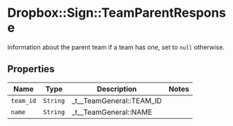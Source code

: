# Dropbox::Sign::TeamParentResponse

Information about the parent team if a team has one, set to `null` otherwise.

## Properties

| Name | Type | Description | Notes |
| ---- | ---- | ----------- | ----- |
| `team_id` | ```String``` |  _t__TeamGeneral::TEAM_ID  |  |
| `name` | ```String``` |  _t__TeamGeneral::NAME  |  |

